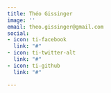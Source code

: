 ```yaml
---
title: Théo Gissinger
image: ''
email: theo.gissinger@gmail.com
social:
- icon: ti-facebook
  link: "#"
- icon: ti-twitter-alt
  link: "#"
- icon: ti-github
  link: "#"

---
```

